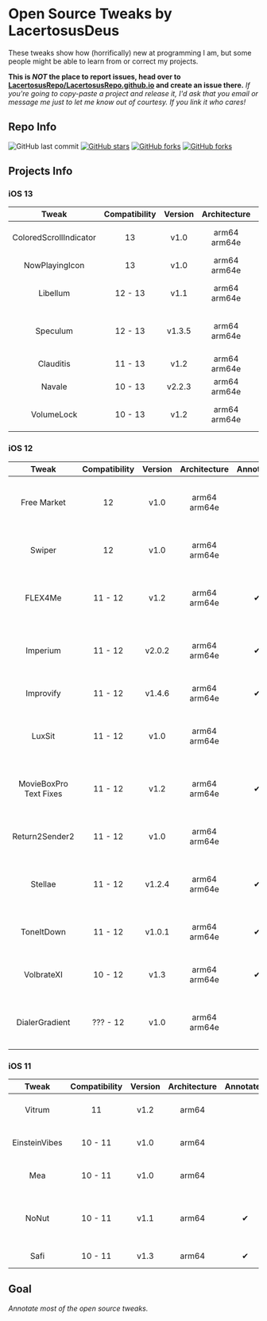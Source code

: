 # Open Source Tweaks by LacertosusDeus

These tweaks show how (horrifically) new at programming I am, but some people might be able to learn from or correct my projects.

**This is *NOT* the place to report issues, head over to [LacertosusRepo/LacertosusRepo.github.io](https://github.com/LacertosusRepo/LacertosusRepo.github.io) and create an issue there.** *If you're going to copy-paste a project and release it, I'd ask that you email or message me just to let me know out of courtesy. If you link it who cares!*


## Repo Info

![GitHub last commit](https://img.shields.io/github/last-commit/LacertosusRepo/Open-Source-Tweaks.svg?style=for-the-badge)
[![GitHub stars](https://img.shields.io/github/stars/LacertosusRepo/Open-Source-Tweaks.svg?style=for-the-badge)](https://github.com/LacertosusRepo/Open-Source-Tweaks/stargazers)
[![GitHub forks](https://img.shields.io/github/forks/LacertosusRepo/Open-Source-Tweaks.svg?style=for-the-badge)](https://github.com/LacertosusRepo/Open-Source-Tweaks/network)
[![GitHub forks](https://img.shields.io/github/license/LacertosusRepo/Open-Source-Tweaks.svg?style=for-the-badge)](https://github.com/LacertosusRepo/Open-Source-Tweaks/license)


## Projects Info
### iOS 13
| Tweak |  Compatibility | Version | Architecture | Annotated | Description |
| :-----: | :-----------------: | :-------: | :------------: | :---------: | :-----------: |
| ColoredScrollIndicator | 13 | v1.0 | arm64 arm64e | | Color the scroll indicator with a gradient |
| NowPlayingIcon | 13 | v1.0 | arm64 arm64e | | Replace now playing app icon with album art |
| Libellum | 12 - 13 | v1.1 | arm64 arm64e | ✔ | Notepad on lockscreen/notifications view |
| Speculum | 12 - 13 | v1.3.5 | arm64 arm64e | | Customizable lockscreen time, date, and weather information |
| Clauditis | 11 - 13 | v1.2 | arm64 arm64e | ✔ | Double tap homescreen to lock device |
| Navale | 10 - 13 | v2.2.3 | arm64 arm64e | | Gradient dock background |
| VolumeLock | 10 - 13 | v1.2 | arm64 arm64e | | Lock volume changing by pressing both volume buttons down |

### iOS 12
| Tweak |  Compatibility | Version | Architecture | Annotated | Description |
| :-----: | :-----------------: | :-------: | :------------: | :---------: | :-----------: |
| Free Market | 12 | v1.0 | arm64 arm64e | | Change "Get" to "Free" in the Appstore |
| Swiper | 12 | v1.0 | arm64 arm64e | | Music control swipes on the dock |
| FLEX4Me | 11 - 12 | v1.2 | arm64 arm64e | ✔ | Force touch status bar to show/hide flex |
| Imperium | 11 - 12 | v2.0.2 | arm64 arm64e | ✔ | Music gestures in the now playing widget |
| Improvify | 11 - 12 | v1.4.6 | arm64 arm64e | ✔ | Improved Spotify features |
| LuxSit | 11 - 12 | v1.0 | arm64 arm64e | | URL shortcuts in the spotlight search |
| MovieBoxPro Text Fixes | 11 - 12 | v1.2 | arm64 arm64e | ✔ | Fix broken English translations in MovieBox |
| Return2Sender2 | 11 - 12 | v1.0 | arm64 arm64e | | Return button to send (buggy) |
| Stellae | 11 - 12 | v1.2.4 | arm64 arm64e | ✔ | Get random daily wallpaper from a subreddit |
| ToneItDown | 11 - 12 | v1.0.1 | arm64 arm64e | ✔ | Mute tones when previewing them |
| VolbrateXI | 10 - 12 | v1.3 | arm64 arm64e | ✔ | Vibrate volume button interactions |
| DialerGradient | ??? - 12 | v1.0 | arm64 arm64e | | Add gradient to dialer screen in Phone app |

### iOS 11
| Tweak |  Compatibility | Version | Architecture | Annotated | Description |
| :-----: | :-----------------: | :-------: | :------------: | :---------: | :-----------: |
| Vitrum | 11 | v1.2 | arm64 | | Control center customization |
| EinsteinVibes | 10 - 11 | v1.0 | arm64 | | Vibrate calculator buttons |
| Mea | 10 - 11 | v1.0 | arm64 | | Hide security codes on the lockscreen |
| NoNut | 10 - 11 | v1.1 | arm64 | ✔ | Popup notification when opening incognito tab |
| Safi | 10 - 11 | v1.3 | arm64 | ✔ | Simple folder customization |

## Goal

*Annotate most of the open source tweaks.*
